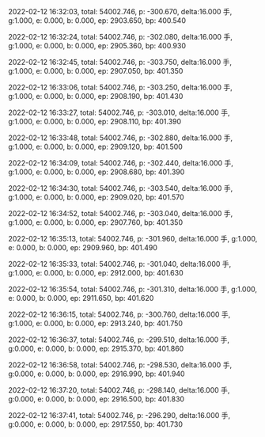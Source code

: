 2022-02-12 16:32:03, total: 54002.746, p: -300.670, delta:16.000 手, g:1.000, e: 0.000, b: 0.000, ep: 2903.650, bp: 400.540

2022-02-12 16:32:24, total: 54002.746, p: -302.080, delta:16.000 手, g:1.000, e: 0.000, b: 0.000, ep: 2905.360, bp: 400.930

2022-02-12 16:32:45, total: 54002.746, p: -303.750, delta:16.000 手, g:1.000, e: 0.000, b: 0.000, ep: 2907.050, bp: 401.350

2022-02-12 16:33:06, total: 54002.746, p: -303.250, delta:16.000 手, g:1.000, e: 0.000, b: 0.000, ep: 2908.190, bp: 401.430

2022-02-12 16:33:27, total: 54002.746, p: -303.010, delta:16.000 手, g:1.000, e: 0.000, b: 0.000, ep: 2908.110, bp: 401.390

2022-02-12 16:33:48, total: 54002.746, p: -302.880, delta:16.000 手, g:1.000, e: 0.000, b: 0.000, ep: 2909.120, bp: 401.500

2022-02-12 16:34:09, total: 54002.746, p: -302.440, delta:16.000 手, g:1.000, e: 0.000, b: 0.000, ep: 2908.680, bp: 401.390

2022-02-12 16:34:30, total: 54002.746, p: -303.540, delta:16.000 手, g:1.000, e: 0.000, b: 0.000, ep: 2909.020, bp: 401.570

2022-02-12 16:34:52, total: 54002.746, p: -303.040, delta:16.000 手, g:1.000, e: 0.000, b: 0.000, ep: 2907.760, bp: 401.350

2022-02-12 16:35:13, total: 54002.746, p: -301.960, delta:16.000 手, g:1.000, e: 0.000, b: 0.000, ep: 2909.960, bp: 401.490

2022-02-12 16:35:33, total: 54002.746, p: -301.040, delta:16.000 手, g:1.000, e: 0.000, b: 0.000, ep: 2912.000, bp: 401.630

2022-02-12 16:35:54, total: 54002.746, p: -301.310, delta:16.000 手, g:1.000, e: 0.000, b: 0.000, ep: 2911.650, bp: 401.620

2022-02-12 16:36:15, total: 54002.746, p: -300.760, delta:16.000 手, g:1.000, e: 0.000, b: 0.000, ep: 2913.240, bp: 401.750

2022-02-12 16:36:37, total: 54002.746, p: -299.510, delta:16.000 手, g:0.000, e: 0.000, b: 0.000, ep: 2915.370, bp: 401.860

2022-02-12 16:36:58, total: 54002.746, p: -298.530, delta:16.000 手, g:0.000, e: 0.000, b: 0.000, ep: 2916.990, bp: 401.940

2022-02-12 16:37:20, total: 54002.746, p: -298.140, delta:16.000 手, g:0.000, e: 0.000, b: 0.000, ep: 2916.500, bp: 401.830

2022-02-12 16:37:41, total: 54002.746, p: -296.290, delta:16.000 手, g:0.000, e: 0.000, b: 0.000, ep: 2917.550, bp: 401.730
